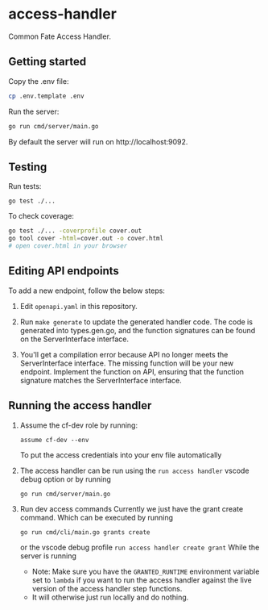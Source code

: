 # access-handler

Common Fate Access Handler.

## Getting started

Copy the .env file:

```bash
cp .env.template .env
```

Run the server:

```bash
go run cmd/server/main.go
```

By default the server will run on http://localhost:9092.

## Testing

Run tests:

```
go test ./...
```

To check coverage:

```bash
go test ./... -coverprofile cover.out
go tool cover -html=cover.out -o cover.html
# open cover.html in your browser
```

## Editing API endpoints

To add a new endpoint, follow the below steps:

1. Edit `openapi.yaml` in this repository.

2. Run `make generate` to update the generated handler code. The code is generated into types.gen.go, and the function signatures can be found on the ServerInterface interface.

3. You'll get a compilation error because API no longer meets the ServerInterface interface. The missing function will be your new endpoint. Implement the function on API, ensuring that the function signature matches the ServerInterface interface.

## Running the access handler

1. Assume the cf-dev role by running:

   ```
   assume cf-dev --env
   ```

   To put the access credentials into your env file automatically

2. The access handler can be run using the `run access handler` vscode debug option or by running
   ```
   go run cmd/server/main.go
   ```
3. Run dev access commands
   Currently we just have the grant create command. Which can be executed by running
   ```
   go run cmd/cli/main.go grants create
   ```
   or the vscode debug profile `run access handler create grant`
   While the server is running
   - Note: Make sure you have the `GRANTED_RUNTIME` environment variable set to `lambda` if you want to run the access handler against the live version of the access handler step functions.
   - It will otherwise just run locally and do nothing.
